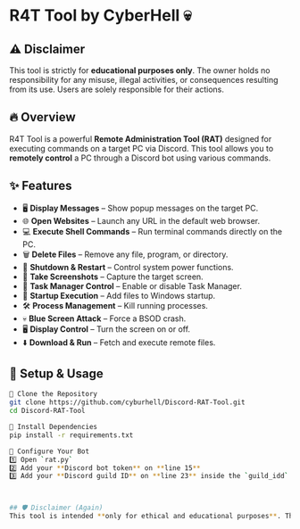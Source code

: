 # R4T Tool by CyberHell 💀  

## ⚠ Disclaimer  
This tool is strictly for **educational purposes only**. The owner holds no responsibility for any misuse, illegal activities, or consequences resulting from its use. Users are solely responsible for their actions.  

## 🔥 Overview  
R4T Tool is a powerful **Remote Administration Tool (RAT)** designed for executing commands on a target PC via Discord. This tool allows you to **remotely control** a PC through a Discord bot using various commands.  

## ✨ Features  

- 🖥️ **Display Messages** – Show popup messages on the target PC.  
- 🌐 **Open Websites** – Launch any URL in the default web browser.  
- 💻 **Execute Shell Commands** – Run terminal commands directly on the PC.  
- 🗑️ **Delete Files** – Remove any file, program, or directory.  
- 🔄 **Shutdown & Restart** – Control system power functions.  
- 📸 **Take Screenshots** – Capture the target screen.  
- 🔧 **Task Manager Control** – Enable or disable Task Manager.  
- 🚀 **Startup Execution** – Add files to Windows startup.  
- 🛠️ **Process Management** – Kill running processes.  
- 💀 **Blue Screen Attack** – Force a BSOD crash.  
- 🖥️ **Display Control** – Turn the screen on or off.  
- ⬇️ **Download & Run** – Fetch and execute remote files.  

## 📌 Setup & Usage  

```bash
🔹 Clone the Repository  
git clone https://github.com/cyburhell/Discord-RAT-Tool.git  
cd Discord-RAT-Tool  

🔹 Install Dependencies  
pip install -r requirements.txt  

🔹 Configure Your Bot
1️⃣ Open `rat.py`  
2️⃣ Add your **Discord bot token** on **line 15**  
3️⃣ Add your **Discord guild ID** on **line 23** inside the `guild_idd` variable  



## 🛡️ Disclaimer (Again)  
This tool is intended **only for ethical and educational purposes**. The author is **not responsible** for any illegal activities. Use it responsibly.  
